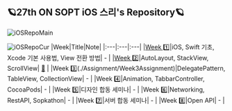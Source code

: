 ## 🪐27th ON SOPT iOS 스리's Repository🪐

![iOSRepoMain](https://user-images.githubusercontent.com/42545818/94944514-53e60380-0514-11eb-92c1-8089bb225cce.png)

![iOSRepoCur](https://user-images.githubusercontent.com/42545818/94944499-4f214f80-0514-11eb-85c9-95ea3d2eb654.png)
|Week|Title|Note|
|:---|:---|:---|
|[Week 1️⃣](./Assignment/27thFirstWeekAssignment)|iOS, Swift 기초, Xcode 기본 사용법, View 전환 방법| - |
|[Week 2️⃣](./Assignment/Week2Assignment)|AutoLayout, StackView, ScrollView| [🍎](./Readme/Week2Readme.md) |
|Week 3️⃣(./Assignment/Week3Assignment)|DelegatePattern, TableView, CollectionView| - |
|Week 4️⃣|Animation, TabbarController, CocoaPods| - |
|Week 5️⃣|디자인 합동 세미나| - |
|Week 6️⃣|Networking, RestAPI, Sopkathon| - |
|Week 7️⃣|서버 합동 세미나| - |
|Week 8️⃣|Open API| - |
